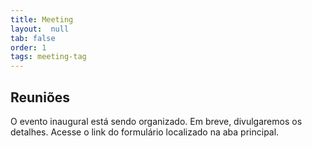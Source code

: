 ```yaml
---
title: Meeting
layout:  null
tab: false
order: 1
tags: meeting-tag
---
```


## Reuniões
O evento inaugural está sendo organizado. Em breve, divulgaremos os detalhes. Acesse o link do formulário localizado na aba principal.
